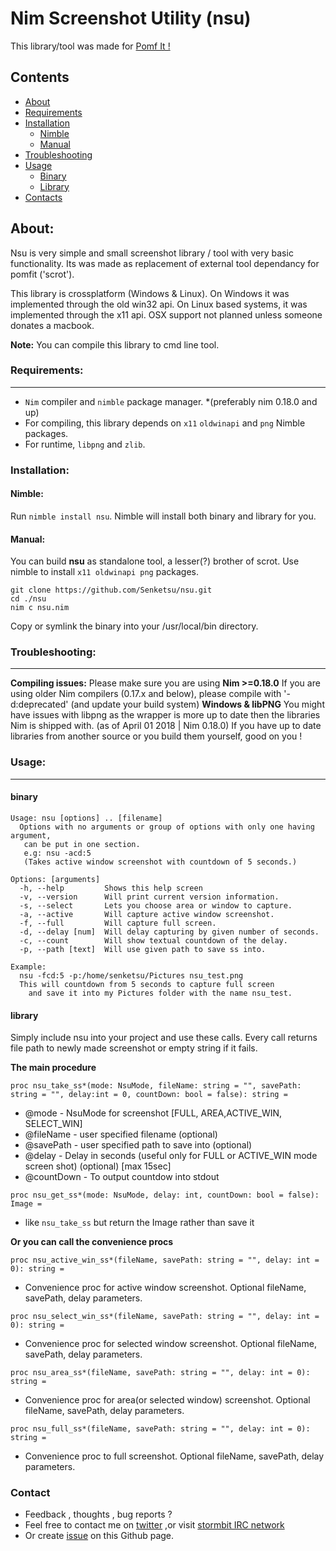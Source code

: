 # Nim Screenshot Utility (nsu)
This library/tool was made for [Pomf It !](https://github.com/Senketsu/pomfit)

## Contents
- [About](#about)
- [Requirements](#requirements)
- [Installation](#installation)
  - [Nimble](#nimble)
  - [Manual](#manual)
- [Troubleshooting](#troubleshooting)
- [Usage](#usage)
  - [Binary](#binary)
  - [Library](#library)
- [Contacts](#contact)

## About:
Nsu is very simple and small screenshot library / tool with very basic functionality.
Its was made as replacement of external tool dependancy for pomfit ('scrot').

This library is crossplatform (Windows & Linux).
On Windows it was implemented through the old win32 api.
On Linux based systems, it was implemented through the x11 api.
OSX support not planned unless someone donates a macbook.

**Note:** You can compile this library to cmd line tool.

### Requirements:
------------------------
* `Nim` compiler and `nimble` package manager. *(preferably nim 0.18.0 and up)
* For compiling, this library depends on `x11` `oldwinapi` and `png` Nimble packages.
* For runtime, `libpng` and `zlib`.

### Installation:
#### Nimble:
Run `nimble install nsu`. Nimble will install both binary and library for you.
#### Manual:
You can build **nsu** as standalone tool, a lesser(?) brother of scrot.
Use nimble to install `x11 oldwinapi png` packages.
```
git clone https://github.com/Senketsu/nsu.git
cd ./nsu
nim c nsu.nim
```
Copy or symlink the binary into your /usr/local/bin directory.

### Troubleshooting:
------------------------
**Compiling issues:**
Please make sure you are using **Nim >=0.18.0**
If you are using older Nim compilers (0.17.x and below), please compile with '-d:deprecated'
  (and update your build system)
**Windows & libPNG**
You might have issues with libpng as the wrapper is more up to date then the libraries Nim is shipped with.
(as of April 01 2018 | Nim 0.18.0)
If you have up to date libraries from another source or you build them yourself, good on you !


### Usage:
------------------------
#### binary
```
Usage: nsu [options] .. [filename]
  Options with no arguments or group of options with only one having argument,
   can be put in one section.
   e.g: nsu -acd:5
   (Takes active window screenshot with countdown of 5 seconds.)

Options: [arguments]
  -h, --help		 Shows this help screen
  -v, --version		 Will print current version information.
  -s, --select		 Lets you choose area or window to capture.
  -a, --active		 Will capture active window screenshot.
  -f, --full		 Will capture full screen.
  -d, --delay [num]	 Will delay capturing by given number of seconds.
  -c, --count		 Will show textual countdown of the delay.
  -p, --path [text]	 Will use given path to save ss into.

Example:
  nsu -fcd:5 -p:/home/senketsu/Pictures nsu_test.png
  This will countdown from 5 seconds to capture full screen
    and save it into my Pictures folder with the name nsu_test.
```
#### library
Simply include nsu into your project and use these calls.
Every call returns file path to newly made screenshot or empty string if it fails.

**The main procedure**

`proc nsu_take_ss*(mode: NsuMode, fileName: string = "", savePath: string = "",
                   delay:int = 0, countDown: bool = false): string =`
* @mode - NsuMode for screenshot [FULL, AREA,ACTIVE_WIN, SELECT_WIN]
* @fileName - user specified filename (optional)
* @savePath - user specified path to save into (optional)
* @delay - Delay in seconds (useful only for FULL or ACTIVE_WIN mode screen shot) (optional) [max 15sec]
* @countDown - To output countdow into stdout

`proc nsu_get_ss*(mode: NsuMode, delay: int, countDown: bool = false): Image =`
* like `nsu_take_ss` but return the Image rather than save it

**Or you can call the convenience procs**

`proc nsu_active_win_ss*(fileName, savePath: string = "", delay: int = 0): string =`
* Convenience proc for active window screenshot. Optional fileName, savePath, delay parameters.

`proc nsu_select_win_ss*(fileName, savePath: string = "", delay: int = 0): string =`
* Convenience proc for selected window screenshot. Optional fileName, savePath, delay parameters.

`proc nsu_area_ss*(fileName, savePath: string = "", delay: int = 0): string =`
* Convenience proc for area(or selected window) screenshot. Optional fileName, savePath, delay parameters.

`proc nsu_full_ss*(fileName, savePath: string = "", delay: int = 0): string =`
* Convenience proc to full screenshot. Optional fileName, savePath, delay parameters.


### Contact
* Feedback , thoughts , bug reports ?
* Feel free to contact me on [twitter](https://twitter.com/Senketsu_Dev) ,or visit [stormbit IRC network](https://kiwiirc.com/client/irc.stormbit.net/?nick=Guest|?#Senketsu)
* Or create [issue](https://github.com/Senketsu/nsu/issues) on this Github page.

